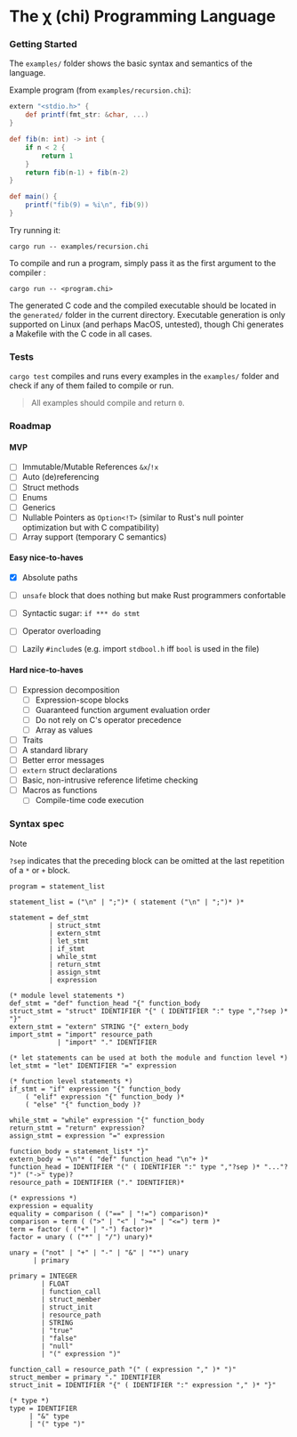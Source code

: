 # The χ (chi) Programming Language

### Getting Started

The `examples/` folder shows the basic syntax and semantics of the language.

Example program (from `examples/recursion.chi`): 
```groovy
extern "<stdio.h>" {
    def printf(fmt_str: &char, ...)
}

def fib(n: int) -> int {
    if n < 2 {
        return 1
    }
    return fib(n-1) + fib(n-2)
}

def main() {
    printf("fib(9) = %i\n", fib(9))
}
```

Try running it:
```console
cargo run -- examples/recursion.chi
```


To compile and run a program, simply pass it as the first argument to the compiler :
```console
cargo run -- <program.chi>
```
The generated C code and the compiled executable should be located in the `generated/` folder in the current directory.
Executable generation is only supported on Linux (and perhaps MacOS, untested), though Chi generates a Makefile with the C code in all cases.

### Tests
`cargo test` compiles and runs every examples in the `examples/` folder and check if any of them failed to compile or run.
> All examples should compile and return `0`.

### Roadmap

#### MVP
- [ ] Immutable/Mutable References `&x`/`!x`
- [ ] Auto (de)referencing
- [ ] Struct methods
- [ ] Enums
- [ ] Generics
- [ ] Nullable Pointers as `Option<!T>` (similar to Rust's null pointer optimization but with C compatibility)
- [ ] Array support (temporary C semantics)

#### Easy nice-to-haves
- [x] Absolute paths
- [ ] `unsafe` block that does nothing but make Rust programmers confortable
- [ ] Syntactic sugar: `if *** do stmt`
- [ ] Operator overloading
- [ ] Lazily `#include`s (e.g. import `stdbool.h` iff `bool` is used in the file)


#### Hard nice-to-haves
- [ ] Expression decomposition
    - [ ] Expression-scope blocks
    - [ ] Guaranteed function argument evaluation order
    - [ ] Do not rely on C's operator precedence
    - [ ] Array as values
- [ ] Traits
- [ ] A standard library
- [ ] Better error messages
- [ ] `extern` struct declarations
- [ ] Basic, non-intrusive reference lifetime checking
- [ ] Macros as functions
    - [ ] Compile-time code execution

### Syntax spec
> [!NOTE]
> `?sep` indicates that the preceding block can be omitted at the last repetition of a `*` or `+` block.
```ebnf
program = statement_list

statement_list = ("\n" | ";")* ( statement ("\n" | ";")* )*

statement = def_stmt
          | struct_stmt
          | extern_stmt
          | let_stmt
          | if_stmt
          | while_stmt
          | return_stmt
          | assign_stmt
          | expression

(* module level statements *)
def_stmt = "def" function_head "{" function_body
struct_stmt = "struct" IDENTIFIER "{" ( IDENTIFIER ":" type ","?sep )* "}"
extern_stmt = "extern" STRING "{" extern_body
import_stmt = "import" resource_path
            | "import" "." IDENTIFIER

(* let statements can be used at both the module and function level *)
let_stmt = "let" IDENTIFIER "=" expression

(* function level statements *)
if_stmt = "if" expression "{" function_body
    ( "elif" expression "{" function_body )* 
    ( "else" "{" function_body )?

while_stmt = "while" expression "{" function_body
return_stmt = "return" expression?
assign_stmt = expression "=" expression

function_body = statement_list* "}"
extern_body = "\n"* ( "def" function_head "\n"+ )*
function_head = IDENTIFIER "(" ( IDENTIFIER ":" type ","?sep )* "..."? ")" ("->" type)?
resource_path = IDENTIFIER ("." IDENTIFIER)*

(* expressions *)
expression = equality
equality = comparison ( ("==" | "!=") comparison)*
comparison = term ( (">" | "<" | ">=" | "<=") term )*
term = factor ( ("+" | "-") factor)*
factor = unary ( ("*" | "/") unary)*

unary = ("not" | "+" | "-" | "&" | "*") unary
      | primary

primary = INTEGER
        | FLOAT
        | function_call
        | struct_member
        | struct_init
        | resource_path
        | STRING
        | "true"
        | "false"
        | "null"
        | "(" expression ")"

function_call = resource_path "(" ( expression "," )* ")"
struct_member = primary "." IDENTIFIER
struct_init = IDENTIFIER "{" ( IDENTIFIER ":" expression "," )* "}"

(* type *)
type = IDENTIFIER
     | "&" type
     | "(" type ")"
```
